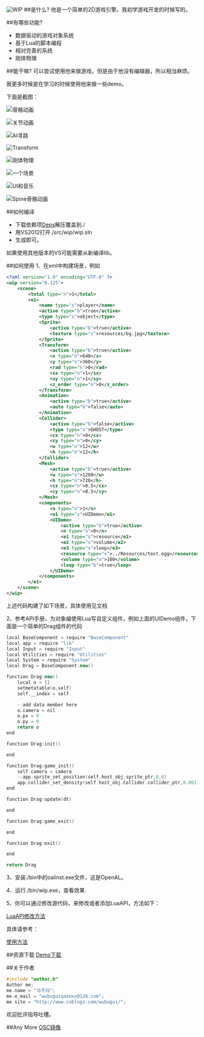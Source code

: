 ![WIP](https://github.com/wubugui/WIP/blob/master/pic/pic.bmp)
##是什么?
他是一个简单的2D游戏引擎。我初学游戏开发的时候写的。


##有哪些功能?
* 数据驱动的游戏对象系统
* 基于Lua的脚本编程
* 相对完善的系统
* 刚体物理

##能干嘛?
可以尝试使用他来做游戏，但是由于他没有编辑器，所以相当麻烦。

我更多时候是在学习的时候使用他来做一些demo。

下面是截图：

![骨骼动画](https://github.com/wubugui/WIP/blob/master/pic/1%20(1).png)

![关节动画](https://github.com/wubugui/WIP/blob/master/pic/1%20(2).png)

![AI寻路](https://github.com/wubugui/WIP/blob/master/pic/1%20(3).png)

![Transform](https://github.com/wubugui/WIP/blob/master/pic/1%20(4).png)

![刚体物理](https://github.com/wubugui/WIP/blob/master/pic/1%20(5).png)

![一个场景](https://github.com/wubugui/WIP/blob/master/pic/1%20(6).png)

![UI和音乐](https://github.com/wubugui/WIP/blob/master/pic/1%20(7).png)

![Spine骨骼动画](https://github.com/wubugui/WIP/blob/master/pic/1%20(8).png)


##如何编译
* 下载依赖项[Deps](http://pan.baidu.com/s/1kTra999)解压覆盖到./
* 用VS2012打开./src/wip/wip.sln
* 生成即可。

如果使用其他版本的VS可能需要从新编译lib。

##如何使用
1、在xml中构建场景，例如

```xml
<?xml version="1.0" encoding="UTF-8" ?>
<wip version="0.125">
    <scene>
		<total type="n">1</total>
		<e1>
			<name type="s">player</name>
			<active type="b">true</active>
			<type type="s">object</type>
			<Sprite>
				<active type="b">true</active>
				<texture type="s">resources/bg.jpg</texture>
			</Sprite>
			<Transform>
				<active type="b">true</active>
				<x type="n">640</x>
				<y type="n">360</y>
				<rad type="n">0</rad>
				<sx type="n">1</sx>
				<sy type="n">1</sy>
				<z_order type="n">8</z_order>
			</Transform>
			<Animation>
				<active type="b">true</active>
				<auto type="b">false</auto>
			</Animation>
			<Collider>
				<active type="b">false</active>
				<type type="s">GHOST</type>
				<cx type="n">0</cx>
				<cy type="n">0</cy>
				<w type="n">12</w>
				<h type="n">12</h>
			</Collider>
			<Mesh>
				<active type="b">true</active>
				<w type="n">1280</w>
				<h type="n">720</h>
				<cx type="n">0.5</cx>
				<cy type="n">0.5</cy>
			</Mesh>
			<components>
				<n type="n">1</n>
				<e1 type="s">UIDemo</e1>
				<UIDemo>
					<active type="b">true</active>
					<n type="n">0</n>
					<e1 type="s">resource</e1>
					<e2 type="s">volume</e2>
					<e3 type="s">loop</e3>
					<resource type="s">../Resources/test.ogg</resource>
					<volume type="n">100</volume>
					<loop type="b">true</loop>
				</UIDemo>
			</components>
		</e1>
	</scene>
</wip>
```
上述代码构建了如下场景，具体使用见文档

2、参考API手册，为对象编使用Lua写自定义组件，例如上面的UIDemo组件，下面是一个简单的Drag组件的代码

```cpp
local BaseComponent = require "BaseComponent"
local app = require "lib"
local Input = require "Input"
local Utilities = require "Utilities"
local System = require "System"
local Drag = BaseComponent:new()

function Drag:new()
    local o = {}
	setmetatable(o,self)
	self.__index = self

	--add data member here
	o.camera = nil
	o.px = 0
	o.py = 0
	return o
end

function Drag:init()

end

function Drag:game_init()
	self.camera = camera
	--app.sprite_set_position(self.host_obj.sprite_ptr,0,0)
	app.collider_set_density(self.host_obj.Collider.collider_ptr,0.001)
end

function Drag:update(dt)

end

function Drag:game_exit()

end

function Drag:exit()

end

return Drag
```

3、安装./bin中的oalinst.exe文件，这是OpenAL。

4、运行./bin/wip.exe，查看效果.

5、你可以通过修改源代码，来修改或者添加LuaAPI，方法如下：

[LuaAPI修改方法](https://github.com/wubugui/WIP/wiki/%E4%BF%AE%E6%94%B9%E6%B7%BB%E5%8A%A0LuaAPI)


具体请参考：

[使用方法](https://github.com/wubugui/WIP/wiki/%E5%88%9B%E5%BB%BA%E4%B8%80%E4%B8%AA%E7%AE%80%E5%8D%95%E7%9A%84%E5%9C%BA%E6%99%AF)


##资源下载
[Demo下载](http://pan.baidu.com/s/1hq3XNX6)

##关于作者
```cpp
#include "author.h"
Author me;
me.name = "乌不归";
me.e_mail = "wubuguiqazwsx@126.com";
me.site = "http://www.cnblogs.com/wubugui/";

```
欢迎批评指导吐槽。

##Any More
[OSC镜像](https://git.oschina.net/JustKiss/WIPEngine)
